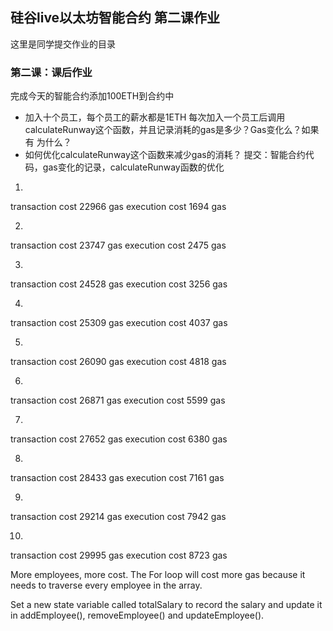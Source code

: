 ## 硅谷live以太坊智能合约 第二课作业
这里是同学提交作业的目录

### 第二课：课后作业
完成今天的智能合约添加100ETH到合约中
- 加入十个员工，每个员工的薪水都是1ETH
每次加入一个员工后调用calculateRunway这个函数，并且记录消耗的gas是多少？Gas变化么？如果有 为什么？
- 如何优化calculateRunway这个函数来减少gas的消耗？
提交：智能合约代码，gas变化的记录，calculateRunway函数的优化


1.  
transaction cost 	22966 gas 
execution cost 		1694 gas 

2.  
transaction cost 	23747 gas 
execution cost 		2475 gas 

3.  
transaction cost 	24528 gas 
execution cost 		3256 gas 

4.  
transaction cost 	25309 gas 
execution cost 		4037 gas 

5.  
transaction cost 	26090 gas 
execution cost 		4818 gas 

6.  
transaction cost 	26871 gas 
execution cost 		5599 gas 

7.  
transaction cost 	27652 gas 
execution cost 		6380 gas 

8.  
transaction cost 	28433 gas 
execution cost 		7161 gas 

9.  
transaction cost 	29214 gas 
execution cost 		7942 gas 

10.  
transaction cost 	29995 gas 
execution cost 		8723 gas 

More employees, more cost. The For loop will cost more gas because it needs to traverse every employee in the array.


Set a new state variable called totalSalary to record the salary and update it in addEmployee(), removeEmployee() and updateEmployee().